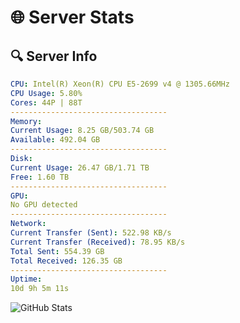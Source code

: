 # 🌐 Server Stats
## 🔍 Server Info
```yaml
CPU: Intel(R) Xeon(R) CPU E5-2699 v4 @ 1305.66MHz
CPU Usage: 5.80%
Cores: 44P | 88T
-----------------------------------
Memory:
Current Usage: 8.25 GB/503.74 GB
Available: 492.04 GB
-----------------------------------
Disk:
Current Usage: 26.47 GB/1.71 TB
Free: 1.60 TB
-----------------------------------
GPU:
No GPU detected
-----------------------------------
Network:
Current Transfer (Sent): 522.98 KB/s
Current Transfer (Received): 78.95 KB/s
Total Sent: 554.39 GB
Total Received: 126.35 GB
-----------------------------------
Uptime:
10d 9h 5m 11s
```
![GitHub Stats](https://img.shields.io/badge/Updated-2025-04-30_02:13:59-blue)
